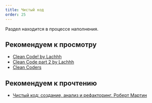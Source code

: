 ```yaml
---
title: Чистый код
order: 25
---
```


Раздел находится в процессе наполнения.

## Рекомендуем к просмотру

* [Clean Code! by Lachhh](https://www.youtube.com/watch?v=4LUNr4AeLZM)
* [Clean Code part 2 by Lachhh](https://www.youtube.com/watch?v=HNVJSGYUIjc)
* [Clean Coders](https://cleancoders.com/)

## Рекомендуем к прочтению

* [Чистый код: создание, анализ и рефакторинг. Роберт Мартин](http://www.amazon.com/Clean-Code-Handbook-Software-Craftsmanship/dp/0132350882)